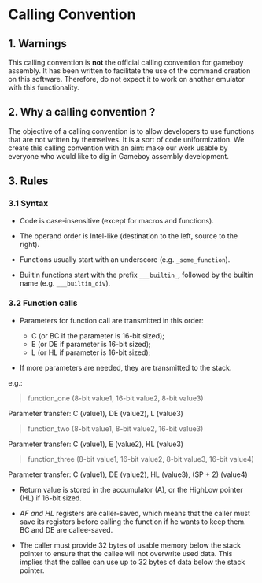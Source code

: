 # Calling Convention

## 1. Warnings

This calling convention is **not** the official calling convention for gameboy assembly.
It has been written to facilitate the use of the command creation on this software.
Therefore, do not expect it to work on another emulator with this functionality.

## 2. Why a calling convention ?

The objective of a calling convention is to allow developers to use functions that are
not written by themselves. It is a sort of code uniformization. We create this calling
convention with an aim: make our work usable by everyone who would like to dig in
Gameboy assembly development.

## 3. Rules

### 3.1 Syntax

- Code is case-insensitive (except for macros and functions).

- The operand order is Intel-like (destination to the left, source to the right).

- Functions usually start with an underscore (e.g. `_some_function`).

- Builtin functions start with the prefix `___builtin_`,
  followed by the builtin name (e.g. `___builtin_div`).

### 3.2 Function calls

- Parameters for function call are transmitted in this order:
  - C (or BC if the parameter is 16-bit sized);
  - E (or DE if parameter is 16-bit sized);
  - L (or HL if parameter is 16-bit sized);
  
- If more parameters are needed, they are transmitted to the stack.

e.g.:
> function_one (8-bit value1, 16-bit value2, 8-bit value3)

Parameter transfer: C (value1), DE (value2), L (value3)

> function_two (8-bit value1, 8-bit value2, 16-bit value3)

Parameter transfer: C (value1), E (value2), HL (value3)

> function_three (8-bit value1, 16-bit value2, 8-bit value3, 16-bit value4)

Parameter transfer: C (value1), DE (value2), HL (value3), (SP + 2) (value4)

- Return value is stored in the accumulator (A), or the HighLow pointer
  (HL) if 16-bit sized.

- *AF and HL* registers are caller-saved, which means that the caller must save its registers before
  calling the function if he wants to keep them. BC and DE are callee-saved.

- The caller must provide 32 bytes of usable memory below the stack pointer to
  ensure that the callee will not overwrite used data. This implies
  that the callee can use up to 32 bytes of data below the stack pointer.
